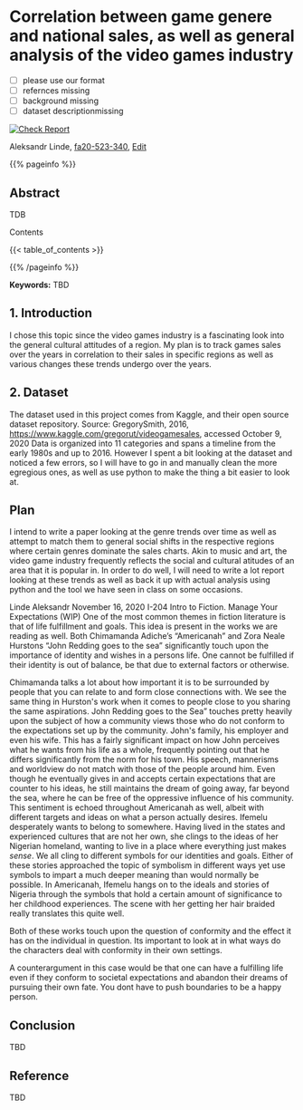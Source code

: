 # Correlation between game genere and national sales, as well as general analysis of the video games industry

- [ ] please use our format
- [ ] refernces missing
- [ ] background missing
- [ ] dataset descriptionmissing

[![Check Report](https://github.com/cybertraining-dsc/fa20-523-340/workflows/Check%20Report/badge.svg)](https://github.com/cybertraining-dsc/fa20-523-340/actions)

Aleksandr Linde, [fa20-523-340](https://github.com/cybertraining-dsc/fa20-523-340/), [Edit](https://github.com/cybertraining-dsc/fa20-523-340/blob/main/project/project.md)

{{% pageinfo %}}

## Abstract

TDB

Contents

{{< table_of_contents >}}

{{% /pageinfo %}}

**Keywords:** TBD

## 1. Introduction


I chose this topic since the video games industry is a fascinating look into the general cultural attitudes of a region. My plan is to track games sales over the years in correlation to their sales in specific regions as well as various changes these trends undergo over the years.

## 2. Dataset

The dataset used in this project comes from Kaggle, and their open source dataset repository.
Source: GregorySmith, 2016, https://www.kaggle.com/gregorut/videogamesales, accessed October 9, 2020
Data is organized into 11 categories and spans a timeline from the early 1980s and up to 2016. However I spent a bit looking at the dataset and noticed a few errors, so I will have to go in and manually clean the more egregious ones, as well as use python to make the thing a bit easier to look at. 

## Plan

I intend to write a paper looking at the genre trends over time as well as attempt to match them to general social shifts in the respective regions where certain genres dominate the sales charts. Akin to music and art, the video game industry frequently reflects the social and cultural atitudes of an area that it is popular in.  In order to do well, I will need to write a lot report looking at these trends as well as back it up with actual analysis using python and the tool we have seen in class on some occasions. 

Linde Aleksandr
November 16, 2020
I-204 Intro to Fiction.
Manage Your Expectations (WIP)
One of the most common themes in fiction literature is that of life fulfillment and goals. This idea is present in the works we are reading as well. Both Chimamanda Adiche’s “Americanah” and Zora Neale Hurstons “John Redding goes to the sea” significantly touch upon the importance of identity and wishes in a persons life. One cannot be fulfilled if their identity is out of balance, be that due to external factors or otherwise.  
 
Chimamanda talks a lot about how important it is to be surrounded by people that you can relate to and form close connections with. We see the same thing in Hurston's work when it comes to people close to you sharing the same aspirations. John Redding goes to the Sea” touches pretty heavily upon the subject of how a community views those who do not conform to the expectations set up by the community. John's family, his employer and even his wife. This has a fairly significant impact on how John perceives what he wants from his life as a whole, frequently pointing out that he differs significantly from the norm for his town. His speech, mannerisms and worldview do not match with those of the people around him. Even though he eventually gives in and accepts certain expectations that are counter to his ideas, he still maintains the dream of going away, far beyond the sea, where he can be free of the oppressive influence of his community. This sentiment is echoed throughout Americanah as well, albeit with different targets and ideas on what a person actually desires. Ifemelu desperately wants to belong to somewhere. Having lived in the states and experienced cultures that are not her own, she clings to the ideas of her Nigerian homeland, wanting to live in a place where everything just makes *sense*.
We all cling to different symbols for our identities and goals. Either of these stories approached the topic of symbolism in different ways yet use symbols to impart a much deeper meaning than would normally be possible. In Americanah, Ifemelu hangs on to the ideals and stories of Nigeria through the symbols that hold a certain amount of significance to her childhood experiences. The scene with her getting her hair braided really translates this quite well. 
 
Both of these works touch upon the question of conformity and the effect it has on the individual in question. Its important to look at in what ways do the characters deal with conformity in their own settings.
 
A counterargument in this case would be that one can have a fulfilling life even if they conform to societal expectations and abandon their dreams of pursuing their own fate. You dont have to push boundaries to be a happy person.

## Conclusion

TBD

## Reference

TBD
